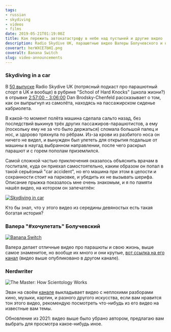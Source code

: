 ```yaml
---
tags:
- russian
- skydiving
- videos
- films
date: 2019-05-21T01:19:00Z
title: Как пережить автокатастрофу в небе над пустыней и другие видео
description: Radio Skydive UK, парашютные видео Валеры Болучевского и непарашютные видео Nerdwriter'а
coverart: herWXCE7bHI.png
coveralt: Banana Switch
slug: video-announcements
---
```


### Skydiving in a car

В [50 выпуске](https://radioskydive.co.uk/rsuk50) Radio Skydive UK (потрясный подкаст про парашютный спорт в UK и вообще) в рубрике "School of Hard Knocks" (школа жизни?) в отрывке [2:57:00 - 3:06:00](https://traffic.libsyn.com/radioskydiveuk/RSUK50_2018-06-04.mp3?dest-id=189307) Dan Brodsky-Chenfeld рассказывает о том, как он выпрыгнул из самолёта, находясь на пассажирском сиденье кабриолета.

В какой-то момент полёта машина сделала сальто назад, без последствий выкинув трёх других пассажиров-парашютистов, а ему (поскольку ему не за что было держаться) сломала большой палец и нос, и здорово тряхнула по рёбрам. Из-за крови из разбитого носа он ничего не видел, и вынужден был улететь для открытия подальше от машины в наугад выбранном направлении, после чего раскрыл парашют и с горем пополам приземлился.

Самой сложной частью приключения оказалось объяснить врачам в госпитале, куда он приехал самостоятельно, каким образом он попал в такой серьёзный "car accident", но его машина при этом в целости и сохранности стоит на парковке, и убедить их не вызывать шерифа. Описание прыжка показалось мне очень знакомым, и я по памяти нашёл видео, на котором он запечатлён:

[![Skydiving in car](GMxXHY1f8Xk.png#center)](https://www.youtube.com/watch?v=GMxXHY1f8Xk)

Кто бы знал, что у этого видео из середины девяностых есть такая богатая история?

<!--more-->

### Валера "#хочулетать" Болучевский

[![Banana Switch](herWXCE7bHI.png#center)](https://www.youtube.com/watch?v=herWXCE7bHI)

Валера делает отличные видео про парашюты и свою жизнь, выше самое знаменитое, но вообще их много и они крутые, [вот ссылка на его канал](https://www.youtube.com/user/ProgressLabTV/videos) (видео выше опубликовано в другом канале).

### Nerdwriter

![The Master: How Scientology Works](keYYiuOJdrE.png#center)

Эван на своём [канале](https://www.youtube.com/user/Nerdwriter1/videos?sort=p) выкладывает видео с неплохими разборами кино, музыки, картин, и разного другого искусства, если вам нравится тон этого видео, рекомендую посмотреть что-нибудь из его видео на известные вам темы.

Обновление из 2021: видео выше было убрано автором, предлагаю вам выбрать для просмотра какое-нибудь иное.
